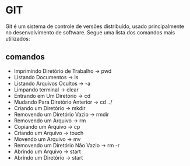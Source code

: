 # GIT

Git é um sistema de controle de versões distribuído, usado principalmente no desenvolvimento de software. Segue uma lista dos comandos mais utilizados:



## comandos

- Imprimindo Diretório de Trabalho -> pwd
- Listando Documentos -> ls
- Listando Arquivos Ocultos -> -a
- Limpando terminal -> clear
- Entrando em Um Diretório -> cd
- Mudando Para Diretório Anterior -> cd ../
- Criando um Diretório -> mkdir
- Removendo um Diretório Vazio -> rmdir
- Removendo um Arquivo -> rm
- Copiando um Arquivo -> cp 
- Criando um Arquivo -> touch 
- Movendo um Arquivo -> mv 
- Removendo um Diretório Não Vazio -> rm -r
- Abrindo um Arquivo -> start 
- Abrindo um Diretório -> start 